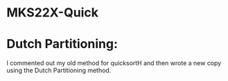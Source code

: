 # MKS22X-Quick

# Dutch Partitioning:
I commented out my old method for quicksortH and then wrote a new copy using the Dutch Partitioning method.
